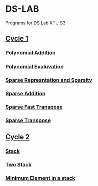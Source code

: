 # DS-LAB
Programs for DS Lab KTU S3
##  <a href=https://github.com/vigneshsnaik/DS-LAB/tree/main/cycle1>Cycle 1</a>
### <a href=https://github.com/vigneshsnaik/DS-LAB/tree/main/cycle1/Codes/Polynomial_Addition.c>Polynomial Addition</a>
### <a href=https://github.com/vigneshsnaik/DS-LAB/tree/main/cycle1/Codes/Polynomial_Evaluvation.c>Polynomial Evaluvation</a>
### <a href=https://github.com/vigneshsnaik/DS-LAB/tree/main/cycle1/Codes/Sparse_Represntation_and_Sparsity.c>Sparse Represntation and Sparsity</a>
### <a href=https://github.com/vigneshsnaik/DS-LAB/tree/main/cycle1/Codes/Sparse_Addition.c>Sparse Addition</a>
### <a href=https://github.com/vigneshsnaik/DS-LAB/tree/main/cycle1/Codes/Sparse_Fast_Transpose.c>Sparse Fast Transpose</a>
### <a href=https://github.com/vigneshsnaik/DS-LAB/tree/main/cycle1/Codes/Sparse_Transpose.c>Sparse Transpose</a>
##  <a href=https://github.com/vigneshsnaik/DS-LAB/tree/main/cycle2>Cycle 2</a>
### <a href=https://github.com/vigneshsnaik/DS-LAB/tree/main/cycle2/Codes/Stack.c>Stack</a>
### <a href=https://github.com/vigneshsnaik/DS-LAB/tree/main/cycle2/Codes/Two_Stack.c>Two Stack</a>
### <a href=https://github.com/vigneshsnaik/DS-LAB/tree/main/cycle2/Codes/Min_Element.c>Minimum Element in a stack</a>